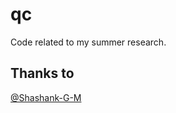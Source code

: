 # qc

Code related to my summer research. 

## Thanks to

[@Shashank-G-M](https://github.com/Shashank-G-M)

